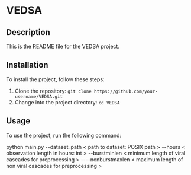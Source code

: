 # VEDSA
## Description
This is the README file for the VEDSA project.

## Installation
To install the project, follow these steps:
1. Clone the repository: `git clone https://github.com/your-username/VEDSA.git`
2. Change into the project directory: `cd VEDSA`

## Usage
To use the project, run the following command:

python main.py --dataset_path < path to dataset: POSIX path > --hours < observation length in hours: int > --burstminlen < minimum length of viral cascades for preprocessing > ----nonburstmaxlen < maximum length of non viral cascades for preprocessing >
